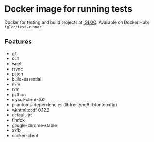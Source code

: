 # Docker image for running tests

Docker for testing and build projects at [iGLOO](http://igloo.be).
Available on Docker Hub: `igloo/test-runner`

## Features

- git
- curl
- wget
- rsync
- patch
- build-essential
- nvm
- rvm
- python
- mysql-client-5.6
- phantomjs dependencies (libfreetype6 libfontconfig)
- wkhtmltopdf 0.12.2
- default-jre
- firefox
- google-chrome-stable
- xvfb
- docker-client
